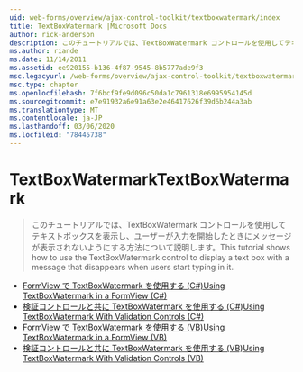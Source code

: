 ```yaml
---
uid: web-forms/overview/ajax-control-toolkit/textboxwatermark/index
title: TextBoxWatermark |Microsoft Docs
author: rick-anderson
description: このチュートリアルでは、TextBoxWatermark コントロールを使用してテキストボックスを表示し、ユーザーが入力を開始したときにメッセージが表示されないようにする方法について説明します。
ms.author: riande
ms.date: 11/14/2011
ms.assetid: ee920155-b136-4f87-9545-8b5777ade9f3
msc.legacyurl: /web-forms/overview/ajax-control-toolkit/textboxwatermark
msc.type: chapter
ms.openlocfilehash: 7f6bcf9fe9d096c50da1c7961318e6995954145d
ms.sourcegitcommit: e7e91932a6e91a63e2e46417626f39d6b244a3ab
ms.translationtype: MT
ms.contentlocale: ja-JP
ms.lasthandoff: 03/06/2020
ms.locfileid: "78445738"
---
```

# <a name="textboxwatermark"></a><span data-ttu-id="b0b46-103">TextBoxWatermark</span><span class="sxs-lookup"><span data-stu-id="b0b46-103">TextBoxWatermark</span></span>

> <span data-ttu-id="b0b46-104">このチュートリアルでは、TextBoxWatermark コントロールを使用してテキストボックスを表示し、ユーザーが入力を開始したときにメッセージが表示されないようにする方法について説明します。</span><span class="sxs-lookup"><span data-stu-id="b0b46-104">This tutorial shows how to use the TextBoxWatermark control to display a text box with a message that disappears when users start typing in it.</span></span>

- [<span data-ttu-id="b0b46-105">FormView で TextBoxWatermark を使用する (C#)</span><span class="sxs-lookup"><span data-stu-id="b0b46-105">Using TextBoxWatermark in a FormView (C#)</span></span>](using-textboxwatermark-in-a-formview-cs.md)
- [<span data-ttu-id="b0b46-106">検証コントロールと共に TextBoxWatermark を使用する (C#)</span><span class="sxs-lookup"><span data-stu-id="b0b46-106">Using TextBoxWatermark With Validation Controls (C#)</span></span>](using-textboxwatermark-with-validation-controls-cs.md)
- [<span data-ttu-id="b0b46-107">FormView で TextBoxWatermark を使用する (VB)</span><span class="sxs-lookup"><span data-stu-id="b0b46-107">Using TextBoxWatermark in a FormView (VB)</span></span>](using-textboxwatermark-in-a-formview-vb.md)
- [<span data-ttu-id="b0b46-108">検証コントロールと共に TextBoxWatermark を使用する (VB)</span><span class="sxs-lookup"><span data-stu-id="b0b46-108">Using TextBoxWatermark With Validation Controls (VB)</span></span>](using-textboxwatermark-with-validation-controls-vb.md)
